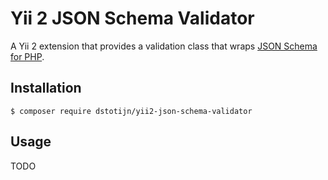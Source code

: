 # Yii 2 JSON Schema Validator
A Yii 2 extension that provides a validation class that wraps [JSON Schema for PHP](https://github.com/justinrainbow/json-schema).

## Installation
```
$ composer require dstotijn/yii2-json-schema-validator
```

## Usage
TODO

